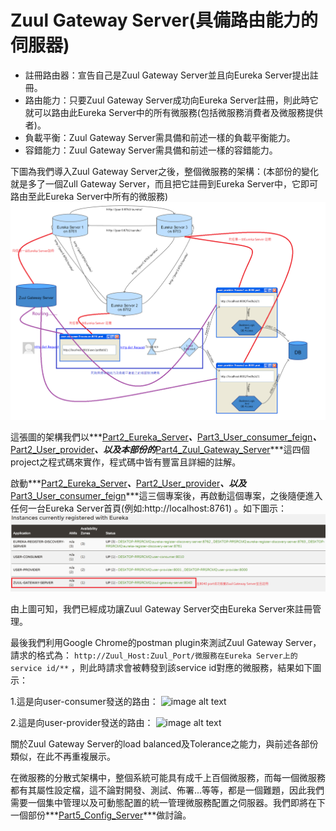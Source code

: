 # Zuul Gateway Server(具備路由能力的伺服器)
* 註冊路由器：宣告自己是Zuul Gateway Server並且向Eureka Server提出註冊。
* 路由能力：只要Zuul Gateway Server成功向Eureka Server註冊，則此時它就可以路由此Eureka Server中的所有微服務(包括微服務消費者及微服務提供者)。
* 負載平衡：Zuul Gateway Server需具備和前述一樣的負載平衡能力。
* 容錯能力：Zuul Gateway Server需具備和前述一樣的容錯能力。

下圖為我們導入Zuul Gateway Server之後，整個微服務的架構：(本部份的變化就是多了一個Zull Gateway Server，而且把它註冊到Eureka Server中，它即可路由至此Eureka Server中所有的微服務)
![image alt text](./md_pic/1.png)

這張圖的架構我們以***[Part2_Eureka_Server](../Part2_Eureka_Server/)***、***[Part3_User_consumer_feign](../Part3_User_consumer_feign/)***、***[Part2_User_provider](../Part2_User_provider/)***、以及本部份的***[Part4_Zuul_Gateway_Server](../Part4_Zuul_Gateway_Server/)***這四個project之程式碼來實作，程式碼中皆有豐富且詳細的註解。

啟動***[Part2_Eureka_Server](../Part2_Eureka_Server/)***、***[Part2_User_provider](../Part2_User_provider/)***、以及***[Part3_User_consumer_feign](../Part3_User_consumer_feign/)***這三個專案後，再啟動這個專案，之後隨便進入任何一台Eureka Server首頁(例如:http://localhost:8761) 。如下圖示：
![image alt text](./md_pic/2.png)

由上圖可知，我們已經成功讓Zuul Gateway Server交由Eureka Server來註冊管理。

最後我們利用Google Chrome的postman plugin來測試Zuul Gateway Server，請求的格式為：
```http://Zuul_Host:Zuul_Port/微服務在Eureka Server上的service id/**``` ，則此時請求會被轉發到該service id對應的微服務，結果如下圖示：

1.這是向user-consumer發送的路由：
![image alt text](./md_pic/3.png)

2.這是向user-provider發送的路由：
![image alt text](./md_pic/4.png)

關於Zuul Gateway Server的load balanced及Tolerance之能力，與前述各部份類似，在此不再重複展示。

在微服務的分散式架構中，整個系統可能具有成千上百個微服務，而每一個微服務都有其屬性設定檔，這不論對開發、測試、佈署...等等，都是一個難題，因此我們需要一個集中管理以及可動態配置的統一管理微服務配置之伺服器。我們即將在下一個部份***[Part5_Config_Server](../Part5_Config_Server/)***做討論。